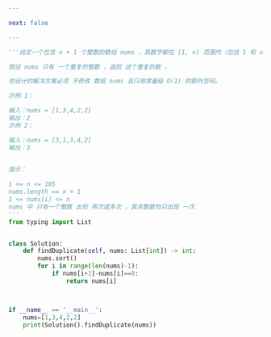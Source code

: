 ```yaml
---

next: false

---
```




<BlogInfo id="1283" title="62.寻找重复数" author="白日梦想猿" pv=0 read_times=0 pre_cost_time="0分31秒" category="leetcode" tag_list="['leetcode']" create_time="2022.04.07 20:26:31" update_time="2022.04.07 20:29:19" />

```python
'''给定一个包含 n + 1 个整数的数组 nums ，其数字都在 [1, n] 范围内（包括 1 和 n），可知至少存在一个重复的整数。

假设 nums 只有 一个重复的整数 ，返回 这个重复的数 。

你设计的解决方案必须 不修改 数组 nums 且只用常量级 O(1) 的额外空间。

示例 1：

输入：nums = [1,3,4,2,2]
输出：2
示例 2：

输入：nums = [3,1,3,4,2]
输出：3
 

提示：

1 <= n <= 105
nums.length == n + 1
1 <= nums[i] <= n
nums 中 只有一个整数 出现 两次或多次 ，其余整数均只出现 一次
'''
from typing import List


class Solution:
    def findDuplicate(self, nums: List[int]) -> int:
        nums.sort()
        for i in range(len(nums)-1):
            if nums[i+1]-nums[i]==0:
                return nums[i]



if __name__ == '__main__':
    nums=[1,3,4,2,2]
    print(Solution().findDuplicate(nums))
```



<ActionBox />
